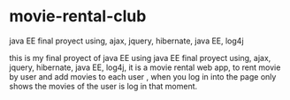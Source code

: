 # movie-rental-club
java EE final proyect using, ajax, jquery, hibernate, java EE, log4j


this is my final proyect of java EE using java EE final proyect using, ajax, jquery, hibernate, java EE, log4j,
it is a movie rental web app, to rent movie by user and add movies to each user , when you log in into the page 
only shows the movies of the user is log in that moment.


